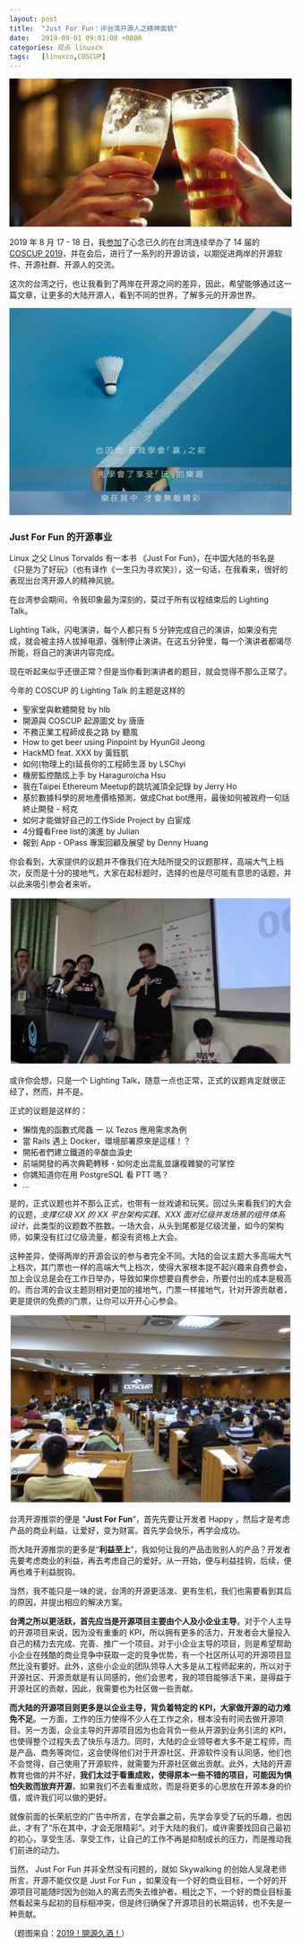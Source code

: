 ```yaml
---
layout: post
title:	"Just For Fun：评台湾开源人之精神面貌"
date:	2019-09-01 09:01:00 +0800 
categories:	观点 linuxcn 
tags:	[linuxcn,COSCUP]
---
```



![](/Asserts/Images/album/201909/01/091201wgd9egdbdpge9gww.jpg)


2019 年 8 月 17 - 18 日，我[参加](https://www.ixiqin.com/2019/08/coscup-2019/)了心念已久的在台湾连续举办了 14 届的 [COSCUP 2019](https://coscup.org)，并在会后，进行了一系列的开源访谈，以期促进两岸的开源软件、开源社群、开源人的交流。


这次的台湾之行，也让我看到了两岸在开源之间的差异，因此，希望能够通过这一篇文章，让更多的大陆开源人，看到不同的世界，了解多元的开源世界。


![源自长荣航空广告](/Asserts/Images/album/201909/01/090113l00hjazf1zv0olzn.jpg)


### Just For Fun 的开源事业


Linux 之父 Linus Torvalds 有一本书 《Just For Fun》，在中国大陆的书名是 《只是为了好玩》（也有译作《一生只为寻欢笑》），这一句话，在我看来，很好的表现出台湾开源人的精神风貌。


在台湾参会期间，令我印象最为深刻的，莫过于所有议程结束后的 Lighting Talk。


Lighting Talk，闪电演讲，每个人都只有 5 分钟完成自己的演讲，如果没有完成，就会被主持人拔掉电源，强制停止演讲。在这五分钟里，每一个演讲者都竭尽所能，将自己的演讲内容完成。


现在听起来似乎还很正常？但是当你看到演讲者的题目，就会觉得不那么正常了。


今年的 COSCUP 的 Lighting Talk 的主题是这样的


* 聖家堂與軟體開發 by hlb
* 開源與 COSCUP 起源圖文 by 唐唐
* 不務正業工程師成長之路 by 聽風
* How to get beer using Pinpoint by HyunGil Jeong
* HackMD feat. XXX by 黃鈺凱
* 如何(物理上的)延長你的工程師生涯 by LSChyi
* 機房監控酷炫上手 by Haraguroicha Hsu
* 我在Taipei Ethereum Meetup的跳坑滅頂全記錄 by Jerry Ho
* 基於數據科學的房地產價格預測，做成Chat bot應用，最後如何被政府一句話終止開發 - 柯克
* 如何才能做好自己的工作Side Project by 白宦成
* 4分鐘看Free list的演進 by Julian
* 報到 App - OPass 專案回顧及展望 by Denny Huang


你会看到，大家提供的议题并不像我们在大陆所提交的议题那样，高端大气上档次，反而是十分的接地气，大家在起标题时，选择的也是尽可能有意思的话题，并以此来吸引参会者来听。


![](/Asserts/Images/album/201909/01/090855xn2yd2kdjj2tdk72.jpg)


或许你会想，只是一个 Lighting Talk，随意一点也正常，正式的议题肯定就很正经了，然而，并不是。


正式的议题是这样的：


* 懶惰鬼的函數式爬蟲 ー 以 Tezos 應用需求為例
* 當 Rails 遇上 Docker，環境部署原來是這樣！？
* 開拓者們建立鐵道的辛酸血淚史
* 前端開發的再次典範轉移 - 如何走出混亂並讓複雜變的可掌控
* 你媽知道你在用 PostgreSQL 看 PTT 嗎？
* …


是的，正式议题也并不那么正式，也带有一丝戏谑和玩笑。回过头来看我们的大会的议题，*支撑亿级 XX 的 XX 平台架构实践*、*XXX 面对亿级并发场景的组件体系设计*，此类型的议题数不胜数。一场大会，从头到尾都是亿级流量，如今的架构师，如果没有扛过亿级流量，都没有资格上大会。


这种差异，使得两岸的开源会议的参与者完全不同。大陆的会议主题大多高端大气上档次，其门票也一样的高端大气上档次，使得大家根本提不起兴趣来自费参会，加上会议总是会在工作日举办，导致如果你想要自费参会，所要付出的成本是极高的。而台湾的会议主题则相对更加的接地气，门票一样接地气，针对开源贡献者，更是提供的免费的门票，让你可以开开心心参会。


![](/Asserts/Images/album/201909/01/090044g48r88888vk8r88o.jpg)


台湾开源推崇的便是 “**Just For Fun**”，首先先要让开发者 Happy ，然后才是考虑产品的商业利益，让爱好，变为财富。首先学会快乐，再学会成功。


而大陆开源推崇的更多是“**利益至上**”，我如何让我的产品击败别人的产品？开发者先要考虑商业的利益，再去考虑自己的爱好。从一开始，便与利益挂钩，后续，便再也难于利益脱钩。


当然，我不能只是一味的说，台湾的开源更活泼、更有生机，我们也需要看到其后的原因，并提出相应的解决方案。


**台湾之所以更活跃，首先应当是开源项目主要由个人及小企业主导**。对于个人主导的开源项目来说，因为没有重重的 KPI，所以拥有更多的活力，开发者会大量投入自己的精力去完成、完善、推广一个项目。对于小企业主导的项目，则是希望帮助小企业在残酷的商业竞争中获取一定的竞争优势，有一个社区所认可的开源项目显然比没有要好。此外，这些小企业的团队领导人大多是从工程师起来的，所以对于开源社区、开源贡献是有认同感的，他们会思考，我的项目能够活下来，是得益于开源社区的贡献，因此，我需要也为社区做一些贡献。


**而大陆的开源项目则更多是以企业主导，背负着特定的 KPI，大家做开源的动力难免不足**。一方面，工作的压力使得不少人在工作之余，根本没有时间去做开源项目。另一方面，企业主导的开源项目因为也会背负一些从开源到业务引流的 KPI，也使得整个过程失去了快乐与活力。同时，大陆的企业领导者大多不是工程师，而是产品、商务等岗位，这会使得他们对于开源社区、开源软件没有认同感，他们也不会觉得，自己使用了开源软件，就需要为开源社区做出贡献。此外，大陆的开源教育也做的并不好，**我们太过于看重成败，使得原本一些不错的项目，可能因为惧怕失败而放弃开源**，如果我们不去看重成败，而是将更多的心思放在开源本身的价值，或许我们可以做的更好。


就像前面的长荣航空的广告中所言，在学会赢之前，先学会享受了玩的乐趣，也因此，才有了“乐在其中，才会无限精彩”。对于大陆的我们，或许需要找回自己最初的初心，享受生活、享受工作，让自己的工作不再是抑制成长的压力，而是推动我们前进的动力。


当然， Just For Fun 并非全然没有问题的，就如 Skywalking 的创始人吴晟老师所言，开源不能仅仅是 Just For Fun ，如果没有一个好的商业目标，一个好的开源项目可能随时因为创始人的离去而失去维护者。相比之下，一个好的商业目标虽然看起来与起初的目标相冲突，但是终归确保了开源项目的长期运转，也不失是一种贡献。


（题图来自：[2019！開源久酒！](https://coscup2019.kktix.cc/events/welcomeparty-2019)）
